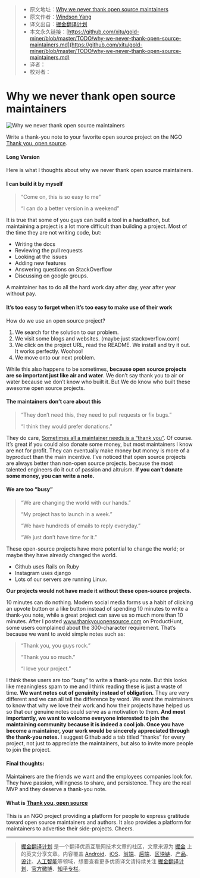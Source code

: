 > * 原文地址：[Why we never thank open source maintainers](https://www.codementor.io/windsonyang/why-we-never-thank-open-source-maintainers-ed0nsw3zd)
> * 原文作者：[Windson Yang](https://www.codementor.io/windsonyang)
> * 译文出自：[掘金翻译计划](https://github.com/xitu/gold-miner)
> * 本文永久链接：[https://github.com/xitu/gold-miner/blob/master/TODO/why-we-never-thank-open-source-maintainers.md](https://github.com/xitu/gold-miner/blob/master/TODO/why-we-never-thank-open-source-maintainers.md)
> * 译者：
> * 校对者：

# Why we never thank open source maintainers

![Why we never thank open source maintainers](https://process.filestackapi.com/cache=expiry:max/resize=width:20/r9dlNLxVS721wAQQJm6q)

Write a thank-you note to your favorite open source project on the NGO [Thank you, open source](https://www.thankyouopensource.com/).

#### Long Version

Here is what I thoughts about why we never thank open source maintainers.

#### I can build it by myself

> “Come on, this is so easy to me”
> 
> “I can do a better version in a weekend”

It is true that some of you guys can build a tool in a hackathon, but maintaining a project is a lot more difficult than building a project. Most of the time they are not writing code, but:

* Writing the docs
* Reviewing the pull requests
* Looking at the issues
* Adding new features
* Answering questions on StackOverflow
* Discussing on google groups.

A maintainer has to do all the hard work day after day, year after year without pay.

#### It’s too easy to forget when it’s too easy to make use of their work

How do we use an open source project?

1. We search for the solution to our problem.
2. We visit some blogs and websites. (maybe just stackoverflow.com)
3. We click on the project URL, read the README. We install and try it out. It works perfectly. Woohoo!
4. We move onto our next problem.

While this also happens to be sometimes, **because open source projects are so important just like air and water**. We don’t say thank you to air or water because we don’t know who built it. But We do know who built these awesome open source projects.

#### The maintainers don’t care about this

> “They don’t need this, they need to pull requests or fix bugs.”
> 
> “I think they would prefer donations.”

They do care, [Sometimes all a maintainer needs is a “thank you”](https://news.ycombinator.com/item?id=15623604). Of course. It’s great if you could also donate some money, but most maintainers I know are not for profit. They can eventually make money but money is more of a byproduct than the main incentive. I’ve noticed that open source projects are always better than non-open source projects. because the most talented engineers do it out of passion and altruism. **If you can’t donate some money, you can write a note.**

#### We are too “busy”

> “We are changing the world with our hands.”
> 
> “My project has to launch in a week.”
> 
> “We have hundreds of emails to reply everyday.”
> 
> “We just don’t have time for it.”

These open-source projects have more potential to change the world; or maybe they have already changed the world.

* Github uses Rails on Ruby
* Instagram uses django
* Lots of our servers are running Linux.

**Our projects would not have made it without these open-source projects.**

10 minutes can do nothing. Modern social media forms us a habit of clicking an upvote button or a like button instead of spending 10 minutes to write a thank-you note, while a great project can save us so much more than 10 minutes. After I posted www.thankyouopensource.com on ProductHunt, some users complained about the 300-character requirement. That’s because we want to avoid simple notes such as:

> “Thank you, you guys rock.”
> 
> “Thank you so much.”
> 
> “I love your project.”

I think these users are too “busy” to write a thank-you note. But this looks like meaningless spam to me and I think reading these is just a waste of time. **We want notes out of genuinity instead of obligation.** They are very different and we can all tell the difference by word. We want the maintainers to know that why we love their work and how their projects have helped us so that our genuine notes could serve as a motivation to them. **And most importantly, we want to welcome everyone interested to join the maintaining community because it is indeed a cool job. Once you have become a maintainer, your work would be sincerely appreciated through the thank-you notes.** I suggest Github add a tab titled “thanks” for every project, not just to appreciate the maintainers, but also to invite more people to join the project.

#### Final thoughts:

Maintainers are the friends we want and the employees companies look for. They have passion, willingness to share, and persistence. They are the real MVP and they deserve a thank-you note.

#### What is [Thank you, open source](https://www.thankyouopensource.com/)

This is an NGO project providing a platform for people to express gratitude toward open source maintainers and authors. It also provides a platform for maintainers to advertise their side-projects. Cheers.


---

> [掘金翻译计划](https://github.com/xitu/gold-miner) 是一个翻译优质互联网技术文章的社区，文章来源为 [掘金](https://juejin.im) 上的英文分享文章。内容覆盖 [Android](https://github.com/xitu/gold-miner#android)、[iOS](https://github.com/xitu/gold-miner#ios)、[前端](https://github.com/xitu/gold-miner#前端)、[后端](https://github.com/xitu/gold-miner#后端)、[区块链](https://github.com/xitu/gold-miner#区块链)、[产品](https://github.com/xitu/gold-miner#产品)、[设计](https://github.com/xitu/gold-miner#设计)、[人工智能](https://github.com/xitu/gold-miner#人工智能)等领域，想要查看更多优质译文请持续关注 [掘金翻译计划](https://github.com/xitu/gold-miner)、[官方微博](http://weibo.com/juejinfanyi)、[知乎专栏](https://zhuanlan.zhihu.com/juejinfanyi)。
